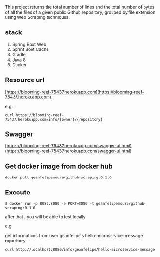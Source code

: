 
This project returns the total number of lines and the total number of bytes of all the files of a given public Github repository, grouped by file extension using Web Scraping techniques. 

## stack
1. Spring Boot Web
2. Sprint Boot Cache 
3. Gradle
4. Java 8
5. Docker


## Resource url
[https://blooming-reef-75437.herokuapp.com](https://blooming-reef-75437.herokuapp.com). 

e.g:


```
curl https://blooming-reef-75437.herokuapp.com/info/{owner}/{repository}
```
 
## Swagger 
[https://blooming-reef-75437.herokuapp.com/swagger-ui.html](https://blooming-reef-75437.herokuapp.com/swagger-ui.html)


## Get docker image from docker hub
```
docker pull geanfelipemoura/github-scraping:0.1.0
```

## Execute 
```
$ docker run -p 8080:8080 -e PORT=8080 -t geanfelipemoura/github-scraping:0.1.0
```


after that , you will be able to test locally

e.g

get informations from user geanfelipe's hello-microservice-message repository
```
curl http://localhost:8080/info/geanfelipe/hello-microservice-message
```
